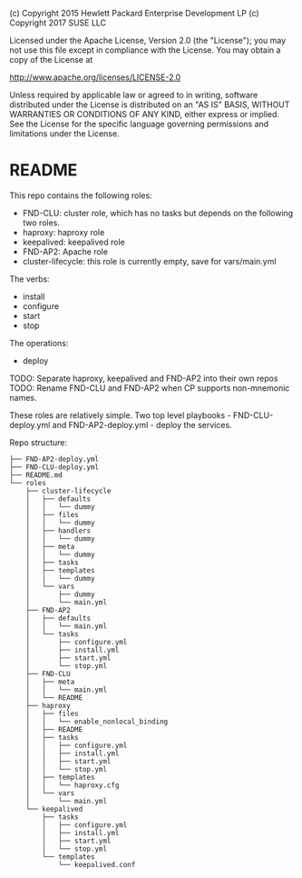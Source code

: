
(c) Copyright 2015 Hewlett Packard Enterprise Development LP
(c) Copyright 2017 SUSE LLC

Licensed under the Apache License, Version 2.0 (the "License"); you may
not use this file except in compliance with the License. You may obtain
a copy of the License at

http://www.apache.org/licenses/LICENSE-2.0

Unless required by applicable law or agreed to in writing, software
distributed under the License is distributed on an "AS IS" BASIS, WITHOUT
WARRANTIES OR CONDITIONS OF ANY KIND, either express or implied. See the
License for the specific language governing permissions and limitations
under the License.


README
======

This repo contains the following roles:
- FND-CLU: cluster role, which has no tasks but depends on the following two
  roles.
- haproxy: haproxy role
- keepalived: keepalived role
- FND-AP2: Apache role
- cluster-lifecycle: this role is currently empty, save for vars/main.yml

The verbs:
- install
- configure
- start
- stop

The operations:
- deploy

TODO: Separate haproxy, keepalived and FND-AP2 into their own repos
TODO: Rename FND-CLU and FND-AP2 when CP supports non-mnemonic names.

These roles are relatively simple.
Two top level playbooks - FND-CLU-deploy.yml and
FND-AP2-deploy.yml - deploy the services.

Repo structure:

```
├── FND-AP2-deploy.yml
├── FND-CLU-deploy.yml
├── README.md
└── roles
    ├── cluster-lifecycle
    │   ├── defaults
    │   │   └── dummy
    │   ├── files
    │   │   └── dummy
    │   ├── handlers
    │   │   └── dummy
    │   ├── meta
    │   │   └── dummy
    │   ├── tasks
    │   ├── templates
    │   │   └── dummy
    │   └── vars
    │       ├── dummy
    │       └── main.yml
    ├── FND-AP2
    │   ├── defaults
    │   │   └── main.yml
    │   └── tasks
    │       ├── configure.yml
    │       ├── install.yml
    │       ├── start.yml
    │       └── stop.yml
    ├── FND-CLU
    │   ├── meta
    │   │   └── main.yml
    │   └── README
    ├── haproxy
    │   ├── files
    │   │   └── enable_nonlocal_binding
    │   ├── README
    │   ├── tasks
    │   │   ├── configure.yml
    │   │   ├── install.yml
    │   │   ├── start.yml
    │   │   └── stop.yml
    │   ├── templates
    │   │   └── haproxy.cfg
    │   └── vars
    │       └── main.yml
    └── keepalived
        ├── tasks
        │   ├── configure.yml
        │   ├── install.yml
        │   ├── start.yml
        │   └── stop.yml
        └── templates
            └── keepalived.conf

```

